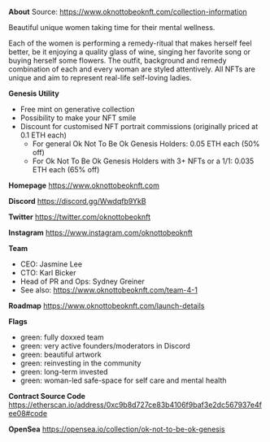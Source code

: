 **About**
Source: https://www.oknottobeoknft.com/collection-information

Beautiful unique women taking time for their mental wellness.

Each of the women is performing a remedy-ritual that makes herself feel better, be it enjoying a quality glass of wine, singing her favorite song or buying herself some flowers.​
The outfit, background and remedy combination of each and every woman are styled attentively. All NFTs are unique and aim to represent real-life self-loving ladies.

**Genesis Utility**
* Free mint on generative collection
* Possibility to make your NFT smile
* Discount for customised NFT portrait commissions (originally priced at 0.1 ETH each)
  * For general Ok Not To Be Ok Genesis Holders: 0.05 ETH each (50% off)
  * For Ok Not To Be Ok Genesis Holders with 3+ NFTs or a 1/1: 0.035 ETH each (65% off)

**Homepage**
https://www.oknottobeoknft.com

**Discord**
https://discord.gg/Wwdqfb9YkB

**Twitter**
https://twitter.com/oknottobeoknft

**Instagram**
https://www.instagram.com/oknottobeoknft

**Team**
* CEO: Jasmine Lee
* CTO: Karl Bicker
* Head of PR and Ops: Sydney Greiner
* See also: https://www.oknottobeoknft.com/team-4-1

**Roadmap**
https://www.oknottobeoknft.com/launch-details

**Flags**
* green: fully doxxed team
* green: very active founders/moderators in Discord
* green: beautiful artwork
* green: reinvesting in the community
* green: long-term invested
* green: woman-led safe-space for self care and mental health

**Contract Source Code**
https://etherscan.io/address/0xc9b8d727ce83b4106f9baf3e2dc567937e4fee08#code

**OpenSea**
https://opensea.io/collection/ok-not-to-be-ok-genesis

